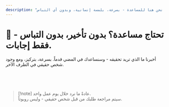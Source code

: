 ```yaml
---
description: "هل لديك أسئلة حول الترجمة الفورية للاجتماعات المدعومة بالذكاء الاصطناعي، والتواصل متعدد اللغات، أو تأهيل المؤسسات؟ نحن هنا للمساعدة - بسرعة، بلمسة إنسانية، وبدون أي التباس."
---
```


# 💬 تحتاج مساعدة؟ بدون تأخير، بدون التباس - فقط إجابات.

أخبرنا ما الذي تريد تحقيقه - وسنساعدك في المضي قدماً.
بسرعة، بتركيز، ومع وجود شخص حقيقي في الطرف الآخر.

<br>

<ContactFormModalNav   
  formStyle="margin: 1rem auto;"  
  categoryLabel="ما الذي يجلبك إلى InterMind اليوم؟"  
  categoryPlaceholderText="اختر السبب الرئيسي..."  
  messageLabel="أخبرنا المزيد (اختياري)"  
  messagePlaceholderText="أي شيء تود مشاركته - الأهداف، السياق، أو التفاصيل التقنية."  
  buttonText="احصل على مساعدة خبير الآن"  
  :services="[
    'أريد تجربة InterMind بلغتي',
    'أود رؤية عرض توضيحي',
    'أبلغ عن مشكلة تقنية',
    'مهتم بالشراكة',
    'شيء آخر'
  ]" />

<br>

> [!note] عادةً ما نرد خلال يوم عمل واحد.  
> سيتم مراجعة طلبك من قبل شخص حقيقي - وليس روبوتاً.
